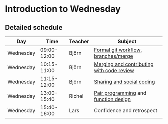 # Introduction to Wednesday

## Detailed schedule

Day      |Time       |Teacher|Subject
---------|-----------|-------|-----------------------------------------------------------
Wednesday|09:00-12:00|Björn  |[Formal git workflow, branches/merge](./git/branches.md)
Wednesday|10:15-11:00|Björn  |[Merging and contributing with code review](./git/contribute.md)
Wednesday|11:15-12:00|Björn  |[Sharing and social coding](./social_coding/social_coding.md)
Wednesday|13:00-15:40|Richel |[Pair programming](pair_programming/README.md) and [function design](algorithms/function_design.md)
Wednesday|15:40-16:00|Lars   |Confidence and retrospect
